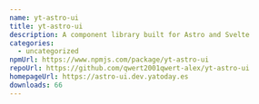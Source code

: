 ```yaml
---
name: yt-astro-ui
title: yt-astro-ui
description: A component library built for Astro and Svelte
categories:
  - uncategorized
npmUrl: https://www.npmjs.com/package/yt-astro-ui
repoUrl: https://github.com/qwert2001qwert-alex/yt-astro-ui
homepageUrl: https://astro-ui.dev.yatoday.es
downloads: 66
---
```

